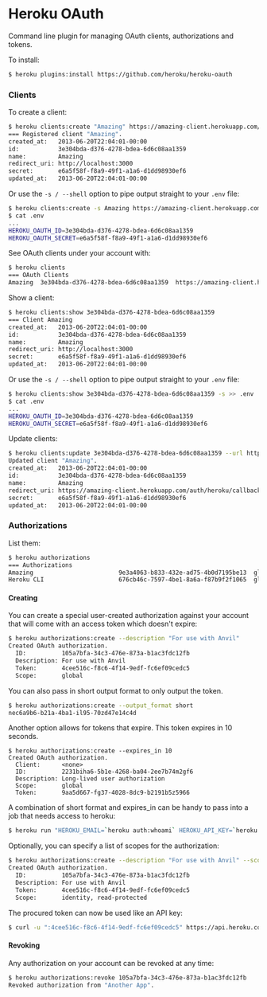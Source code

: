 # Heroku OAuth

Command line plugin for managing OAuth clients, authorizations and tokens.

To install:

``` bash
$ heroku plugins:install https://github.com/heroku/heroku-oauth
```

### Clients

To create a client:

``` bash
$ heroku clients:create "Amazing" https://amazing-client.herokuapp.com/auth/heroku/callback
=== Registered client "Amazing".
created_at:   2013-06-20T22:04:01-00:00
id:           3e304bda-d376-4278-bdea-6d6c08aa1359
name:         Amazing
redirect_uri: http://localhost:3000
secret:       e6a5f58f-f8a9-49f1-a1a6-d1dd98930ef6
updated_at:   2013-06-20T22:04:01-00:00
```

Or use the `-s / --shell` option to pipe output straight to your `.env` file:

``` bash
$ heroku clients:create -s Amazing https://amazing-client.herokuapp.com/auth/heroku/callback >> .env
$ cat .env
...
HEROKU_OAUTH_ID=3e304bda-d376-4278-bdea-6d6c08aa1359
HEROKU_OAUTH_SECRET=e6a5f58f-f8a9-49f1-a1a6-d1dd98930ef6
```

See OAuth clients under your account with:

``` bash
$ heroku clients
=== OAuth Clients
Amazing  3e304bda-d376-4278-bdea-6d6c08aa1359  https://amazing-client.herokuapp.com/auth/heroku/callback
```

Show a client:

``` bash
$ heroku clients:show 3e304bda-d376-4278-bdea-6d6c08aa1359
=== Client Amazing
created_at:   2013-06-20T22:04:01-00:00
id:           3e304bda-d376-4278-bdea-6d6c08aa1359
name:         Amazing
redirect_uri: http://localhost:3000
secret:       e6a5f58f-f8a9-49f1-a1a6-d1dd98930ef6
updated_at:   2013-06-20T22:04:01-00:00
```

Or use the `-s / --shell` option to pipe output straight to your `.env` file:

``` bash
$ heroku clients:show 3e304bda-d376-4278-bdea-6d6c08aa1359 -s >> .env
$ cat .env
...
HEROKU_OAUTH_ID=3e304bda-d376-4278-bdea-6d6c08aa1359
HEROKU_OAUTH_SECRET=e6a5f58f-f8a9-49f1-a1a6-d1dd98930ef6
```

Update clients:

``` bash
$ heroku clients:update 3e304bda-d376-4278-bdea-6d6c08aa1359 --url https://amazing-client.herokuapp.com/auth/heroku/callback
Updated client "Amazing".
created_at:   2013-06-20T22:04:01-00:00
id:           3e304bda-d376-4278-bdea-6d6c08aa1359
name:         Amazing
redirect_uri: https://amazing-client.herokuapp.com/auth/heroku/callback
secret:       e6a5f58f-f8a9-49f1-a1a6-d1dd98930ef6
updated_at:   2013-06-20T22:04:01-00:00
```

### Authorizations

List them:

``` bash
$ heroku authorizations
=== Authorizations
Amazing                        9e3a4063-b833-432e-ad75-4b0d7195be13  global
Heroku CLI                     676cb46c-7597-4be1-8a6a-f87b9f2f1065  global
```

#### Creating

You can create a special user-created authorization against your account that will come with an access token which doesn't expire:

``` bash
$ heroku authorizations:create --description "For use with Anvil"
Created OAuth authorization.
  ID:          105a7bfa-34c3-476e-873a-b1ac3fdc12fb
  Description: For use with Anvil
  Token:       4cee516c-f8c6-4f14-9edf-fc6ef09cedc5
  Scope:       global
```

You can also pass in short output format to only output the token.

```bash
$ heroku authorizations:create --output_format short
nec6a9b6-b21a-4ba1-il95-70zd47e14c4d
```

Another option allows for tokens that expire.  This token expires in 10 seconds.
```
$ heroku authorizations:create --expires_in 10
Created OAuth authorization.
  Client:      <none>
  ID:          2231biha6-5b1e-4268-ba04-2ee7b74m2gf6
  Description: Long-lived user authorization
  Scope:       global
  Token:       9aa5d667-fg37-4028-8dc9-b2191b5z5966
```

A combination of short format and expires_in can be handy to pass into a job that needs access to heroku:

``` bash
$ heroku run "HEROKU_EMAIL=`heroku auth:whoami` HEROKU_API_KEY=`heroku authorizations:create --expires_in 120 --output_format short` ./my_job.sh" -a myapp
```


Optionally, you can specify a list of scopes for the authorization:

``` bash
$ heroku authorizations:create --description "For use with Anvil" --scope identity,read-protected
Created OAuth authorization.
  ID:          105a7bfa-34c3-476e-873a-b1ac3fdc12fb
  Description: For use with Anvil
  Token:       4cee516c-f8c6-4f14-9edf-fc6ef09cedc5
  Scope:       identity, read-protected
```

The procured token can now be used like an API key:

``` bash
$ curl -u ":4cee516c-f8c6-4f14-9edf-fc6ef09cedc5" https://api.heroku.com/apps
```


#### Revoking

Any authorization on your account can be revoked at any time:

``` bash
$ heroku authorizations:revoke 105a7bfa-34c3-476e-873a-b1ac3fdc12fb
Revoked authorization from "Another App".
```
